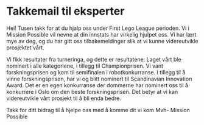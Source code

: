 # Takkemail til eksperter
Hei!
Tusen takk for at du hjalp oss under First Lego League perioden. Vi i Mission Possible vil nevne at din innstats har virkelig hjulpet oss. Vi har lært mye av deg, og du har gitt oss tilbakemeldinger slik at vi kunne videreutvikle prosjektet vårt. 

Vi fikk resultater fra turneringa, og dette er resultatene:
Laget vårt ble nominert i alle kategoriene, i tillegg til Championprisen. Vi vant forskningsprisen og kom til semifinalen i robotkonkurranse. I tillegg til å vinne forskningsprisen, har vi og blitt nominert til Scandinavian Innovation Award. Det er en egen konkurranse der dommerne har nominert oss til å konkurrere i Oslo om den beste forskningsprisen. Det betyr at vi kan videreutvikle vårt prosjekt til å bli enda bedre.

Takk for ditt bidrag til å hjelpe oss med å komme dit vi kom
Mvh- Mission Possible
